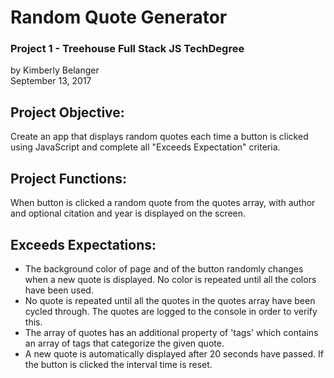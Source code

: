 # Random Quote Generator
### Project 1 - Treehouse Full Stack JS TechDegree
by Kimberly Belanger<br/>
September 13, 2017


## Project Objective:
Create an app that displays random quotes each time a button is clicked using JavaScript and complete all "Exceeds Expectation" criteria.

## Project Functions:
When button is clicked a random quote from the quotes array, with author and optional citation and year is displayed on the screen.

## Exceeds Expectations:
- The background color of page and of the button randomly changes when a new quote is displayed. No color is repeated until all the colors have been used.
- No quote is repeated until all the quotes in the quotes array have been cycled through. The quotes are logged to the console in order to verify this.
- The array of quotes has an additional property of 'tags' which contains an array of tags that categorize the given quote.
- A new quote is automatically displayed after 20 seconds have passed. If the button is clicked the interval time is reset.
